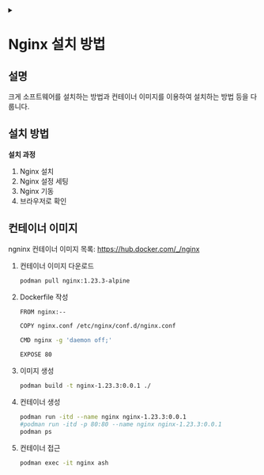 <link rel="stylesheet" type="text/css" href="/css/header.css">
<link rel="stylesheet" type="text/css" href="/css/bootstrap/5.3.0-alpha1/bootstrap.css">
<div class="sticky-top bg-white pt-1 pb-2" id="header-div-max"></div>
<details id="display-none"><summary></summary>
  <script src="/js/header.js" defer="defer"></script>
</details>

# Nginx 설치 방법
## 설명
크게 소프트웨어를 설치하는 방법과 컨테이너 이미지를 이용하여 설치하는 방법 등을 다룹니다.

## 설치 방법
**설치 과정**
1. Nginx 설치
2. Nginx 설정 세팅
3. Nginx 기동
4. 브라우저로 확인

## 컨테이너 이미지
ngninx 컨테이너 이미지 목록: https://hub.docker.com/_/nginx

1. 컨테이너 이미지 다운로드
    ```bash
    podman pull nginx:1.23.3-alpine
    ```

2. Dockerfile 작성
    ```bash
    FROM nginx:--

    COPY nginx.conf /etc/nginx/conf.d/nginx.conf

    CMD nginx -g 'daemon off;'

    EXPOSE 80
    ```

3. 이미지 생성
    ```bash
    podman build -t nginx-1.23.3:0.0.1 ./
    ```

4. 컨테이너 생성
    ```bash
    podman run -itd --name nginx nginx-1.23.3:0.0.1
    #podman run -itd -p 80:80 --name nginx nginx-1.23.3:0.0.1
    podman ps
    ```

5. 컨테이너 접근
    ```bash
    podman exec -it nginx ash
    ```

<!-- TODO: ## CentOS 8 설치 -->